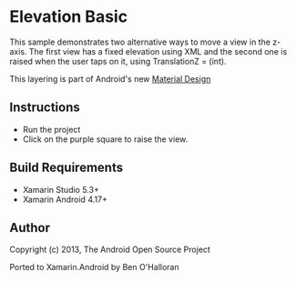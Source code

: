 Elevation Basic
==============

This sample demonstrates two alternative ways to move a view in the z-axis. The first view has a fixed elevation using XML and the second one is raised when the user taps on it, using TranslationZ = (int).  

This layering is part of Android's new [Material Design](https://developer.android.com/preview/material/index.html)

Instructions
------------

* Run the project
* Click on the purple square to raise the view.

Build Requirements
------------------
* Xamarin Studio 5.3+
* Xamarin Android 4.17+

Author
------ 
Copyright (c) 2013, The Android Open Source Project

Ported to Xamarin.Android by Ben O'Halloran
